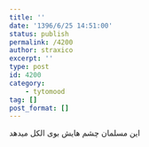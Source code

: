 ```yaml
---
title: ''
date: '1396/6/25 14:51:00'
status: publish
permalink: /4200
author: straxico
excerpt: ''
type: post
id: 4200
category:
    - tytomood
tag: []
post_format: []
---
```

این مسلمان چشم هایش بوی الکل میدهد